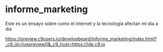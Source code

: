 # informe_marketing
Este es un ensayo sobre como el internet y la tecnologia afectan mi dia a dia

https://preview.c9users.io/developbeard/informe_marketing/index.html?_c9_id=livepreview0&_c9_host=https://ide.c9.io

